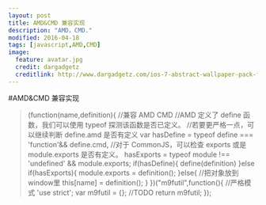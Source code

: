 ```yaml
---
layout: post
title: AMD&CMD 兼容实现
description: "AMD，CMD."
modified: 2016-04-18
tags: [javascript,AMD,CMD]
image:
  feature: avatar.jpg
  credit: dargadgetz
  creditlink: http://www.dargadgetz.com/ios-7-abstract-wallpaper-pack-for-iphone-5-and-ipod-touch-retina/
---
```


#AMD&CMD 兼容实现

>(function(name,definition){ 
//兼容 AMD CMD
//AMD 定义了 define 函数，我们可以使用 typeof 探测该函数是否已定义。
//若要更严格一点，可以继续判断 define.amd 是否有定义
var hasDefine = typeof define === 'function'&& define.cmd,
//对于 CommonJS，可以检查 exports 或是 module.exports 是否有定义。
hasExports = typeof module !== 'undefined' && module.exports;
 if(hasDefine){ 
 	define(definition) 
 }else if(hasExports){
 	module.exports = definition();
 }else{ //把对象放到window里
 	this[name] = definition();
 }
})("m9futil",function(){
//严格模式
'use strict';
var m9futil = {};
//TODO 
return m9futil;
});